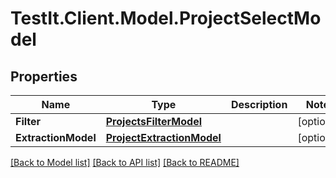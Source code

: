 # TestIt.Client.Model.ProjectSelectModel

## Properties

Name | Type | Description | Notes
------------ | ------------- | ------------- | -------------
**Filter** | [**ProjectsFilterModel**](ProjectsFilterModel.md) |  | [optional] 
**ExtractionModel** | [**ProjectExtractionModel**](ProjectExtractionModel.md) |  | [optional] 

[[Back to Model list]](../README.md#documentation-for-models) [[Back to API list]](../README.md#documentation-for-api-endpoints) [[Back to README]](../README.md)


